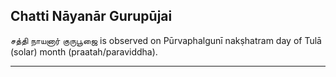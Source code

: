 ## Chatti Nāyanār Gurupūjai
சத்தி நாயனார் குருபூஜை is observed on Pūrvaphalgunī nakṣhatram day of Tulā (solar) month (praatah/paraviddha).



---
